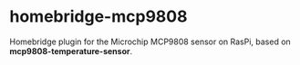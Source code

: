 # homebridge-mcp9808

Homebridge plugin for the Microchip MCP9808 sensor on RasPi, based on
**mcp9808-temperature-sensor**.
